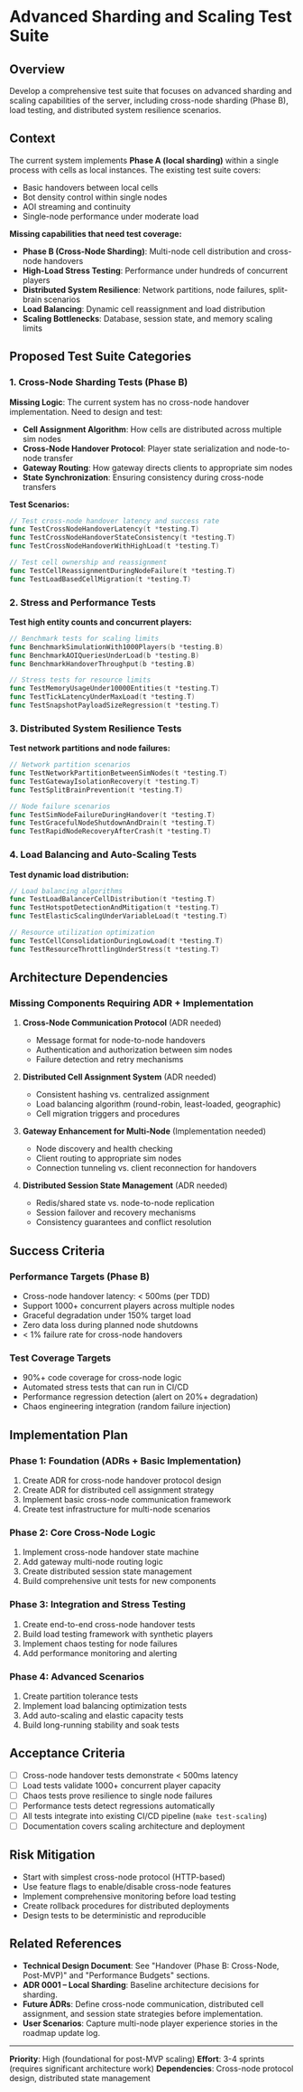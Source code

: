 # Advanced Sharding and Scaling Test Suite

## Overview

Develop a comprehensive test suite that focuses on advanced sharding and scaling capabilities of the server, including cross-node sharding (Phase B), load testing, and distributed system resilience scenarios.

## Context

The current system implements **Phase A (local sharding)** within a single process with cells as local instances. The existing test suite covers:
- Basic handovers between local cells
- Bot density control within single nodes
- AOI streaming and continuity 
- Single-node performance under moderate load

**Missing capabilities that need test coverage:**
- **Phase B (Cross-Node Sharding)**: Multi-node cell distribution and cross-node handovers
- **High-Load Stress Testing**: Performance under hundreds of concurrent players
- **Distributed System Resilience**: Network partitions, node failures, split-brain scenarios
- **Load Balancing**: Dynamic cell reassignment and load distribution
- **Scaling Bottlenecks**: Database, session state, and memory scaling limits

## Proposed Test Suite Categories

### 1. Cross-Node Sharding Tests (Phase B)

**Missing Logic**: The current system has no cross-node handover implementation. Need to design and test:

- **Cell Assignment Algorithm**: How cells are distributed across multiple sim nodes
- **Cross-Node Handover Protocol**: Player state serialization and node-to-node transfer
- **Gateway Routing**: How gateway directs clients to appropriate sim nodes
- **State Synchronization**: Ensuring consistency during cross-node transfers

**Test Scenarios:**
```go
// Test cross-node handover latency and success rate
func TestCrossNodeHandoverLatency(t *testing.T)
func TestCrossNodeHandoverStateConsistency(t *testing.T) 
func TestCrossNodeHandoverWithHighLoad(t *testing.T)

// Test cell ownership and reassignment
func TestCellReassignmentDuringNodeFailure(t *testing.T)
func TestLoadBasedCellMigration(t *testing.T)
```

### 2. Stress and Performance Tests

**Test high entity counts and concurrent players:**
```go
// Benchmark tests for scaling limits
func BenchmarkSimulationWith1000Players(b *testing.B)
func BenchmarkAOIQueriesUnderLoad(b *testing.B) 
func BenchmarkHandoverThroughput(b *testing.B)

// Stress tests for resource limits  
func TestMemoryUsageUnder10000Entities(t *testing.T)
func TestTickLatencyUnderMaxLoad(t *testing.T)
func TestSnapshotPayloadSizeRegression(t *testing.T)
```

### 3. Distributed System Resilience Tests

**Test network partitions and node failures:**
```go
// Network partition scenarios
func TestNetworkPartitionBetweenSimNodes(t *testing.T)
func TestGatewayIsolationRecovery(t *testing.T)
func TestSplitBrainPrevention(t *testing.T)

// Node failure scenarios
func TestSimNodeFailureDuringHandover(t *testing.T)
func TestGracefulNodeShutdownAndDrain(t *testing.T) 
func TestRapidNodeRecoveryAfterCrash(t *testing.T)
```

### 4. Load Balancing and Auto-Scaling Tests

**Test dynamic load distribution:**
```go
// Load balancing algorithms
func TestLoadBalancerCellDistribution(t *testing.T)
func TestHotspotDetectionAndMitigation(t *testing.T)
func TestElasticScalingUnderVariableLoad(t *testing.T)

// Resource utilization optimization
func TestCellConsolidationDuringLowLoad(t *testing.T)
func TestResourceThrottlingUnderStress(t *testing.T)
```

## Architecture Dependencies

### Missing Components Requiring ADR + Implementation

1. **Cross-Node Communication Protocol** (ADR needed)
   - Message format for node-to-node handovers
   - Authentication and authorization between sim nodes
   - Failure detection and retry mechanisms

2. **Distributed Cell Assignment System** (ADR needed)
   - Consistent hashing vs. centralized assignment
   - Load balancing algorithm (round-robin, least-loaded, geographic)
   - Cell migration triggers and procedures

3. **Gateway Enhancement for Multi-Node** (Implementation needed)
   - Node discovery and health checking  
   - Client routing to appropriate sim nodes
   - Connection tunneling vs. client reconnection for handovers

4. **Distributed Session State Management** (ADR needed)
   - Redis/shared state vs. node-to-node replication
   - Session failover and recovery mechanisms
   - Consistency guarantees and conflict resolution

## Success Criteria

### Performance Targets (Phase B)
- Cross-node handover latency: < 500ms (per TDD)
- Support 1000+ concurrent players across multiple nodes
- Graceful degradation under 150% target load
- Zero data loss during planned node shutdowns
- < 1% failure rate for cross-node handovers

### Test Coverage Targets
- 90%+ code coverage for cross-node logic
- Automated stress tests that can run in CI/CD
- Performance regression detection (alert on 20%+ degradation)
- Chaos engineering integration (random failure injection)

## Implementation Plan

### Phase 1: Foundation (ADRs + Basic Implementation)
1. Create ADR for cross-node handover protocol design
2. Create ADR for distributed cell assignment strategy  
3. Implement basic cross-node communication framework
4. Create test infrastructure for multi-node scenarios

### Phase 2: Core Cross-Node Logic
1. Implement cross-node handover state machine
2. Add gateway multi-node routing logic
3. Create distributed session state management
4. Build comprehensive unit tests for new components

### Phase 3: Integration and Stress Testing
1. Create end-to-end cross-node handover tests
2. Build load testing framework with synthetic players
3. Implement chaos testing for node failures
4. Add performance monitoring and alerting

### Phase 4: Advanced Scenarios
1. Create partition tolerance tests
2. Implement load balancing optimization tests
3. Add auto-scaling and elastic capacity tests
4. Build long-running stability and soak tests

## Acceptance Criteria

- [ ] Cross-node handover tests demonstrate < 500ms latency
- [ ] Load tests validate 1000+ concurrent player capacity  
- [ ] Chaos tests prove resilience to single node failures
- [ ] Performance tests detect regressions automatically
- [ ] All tests integrate into existing CI/CD pipeline (`make test-scaling`)
- [ ] Documentation covers scaling architecture and deployment

## Risk Mitigation

- Start with simplest cross-node protocol (HTTP-based)
- Use feature flags to enable/disable cross-node features
- Implement comprehensive monitoring before load testing
- Create rollback procedures for distributed deployments
- Design tests to be deterministic and reproducible

## Related References

- **Technical Design Document**: See "Handover (Phase B: Cross-Node, Post-MVP)" and "Performance Budgets" sections.
- **ADR 0001 – Local Sharding**: Baseline architecture decisions for sharding.
- **Future ADRs**: Define cross-node communication, distributed cell assignment, and session state strategies before implementation.
- **User Scenarios**: Capture multi-node player experience stories in the roadmap update log.

---

**Priority**: High (foundational for post-MVP scaling)
**Effort**: 3-4 sprints (requires significant architecture work)
**Dependencies**: Cross-node protocol design, distributed state management